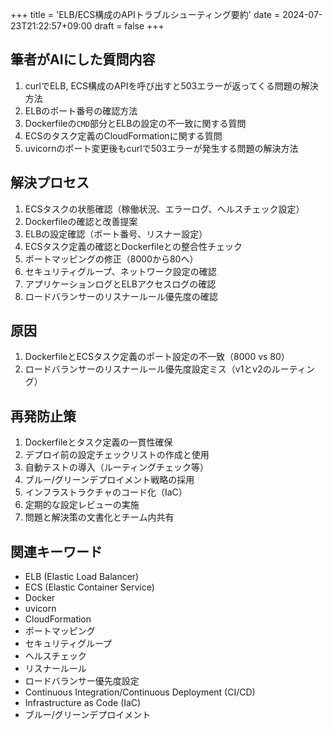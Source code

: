 +++
title = 'ELB/ECS構成のAPIトラブルシューティング要約'
date = 2024-07-23T21:22:57+09:00
draft = false
+++

## 筆者がAIにした質問内容

1. curlでELB, ECS構成のAPIを呼び出すと503エラーが返ってくる問題の解決方法
2. ELBのポート番号の確認方法
3. Dockerfileの`CMD`部分とELBの設定の不一致に関する質問
4. ECSのタスク定義のCloudFormationに関する質問
5. uvicornのポート変更後もcurlで503エラーが発生する問題の解決方法

## 解決プロセス

1. ECSタスクの状態確認（稼働状況、エラーログ、ヘルスチェック設定）
2. Dockerfileの確認と改善提案
3. ELBの設定確認（ポート番号、リスナー設定）
4. ECSタスク定義の確認とDockerfileとの整合性チェック
5. ポートマッピングの修正（8000から80へ）
6. セキュリティグループ、ネットワーク設定の確認
7. アプリケーションログとELBアクセスログの確認
8. ロードバランサーのリスナールール優先度の確認

## 原因

1. DockerfileとECSタスク定義のポート設定の不一致（8000 vs 80）
2. ロードバランサーのリスナールール優先度設定ミス（v1とv2のルーティング）

## 再発防止策

1. Dockerfileとタスク定義の一貫性確保
2. デプロイ前の設定チェックリストの作成と使用
3. 自動テストの導入（ルーティングチェック等）
4. ブルー/グリーンデプロイメント戦略の採用
5. インフラストラクチャのコード化（IaC）
6. 定期的な設定レビューの実施
7. 問題と解決策の文書化とチーム内共有

## 関連キーワード

- ELB (Elastic Load Balancer)
- ECS (Elastic Container Service)
- Docker
- uvicorn
- CloudFormation
- ポートマッピング
- セキュリティグループ
- ヘルスチェック
- リスナールール
- ロードバランサー優先度設定
- Continuous Integration/Continuous Deployment (CI/CD)
- Infrastructure as Code (IaC)
- ブルー/グリーンデプロイメント